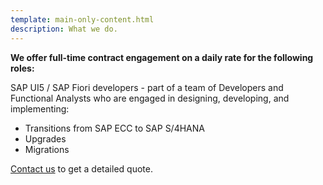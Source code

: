 ```yaml
---
template: main-only-content.html
description: What we do.
---
```

**We offer full-time contract engagement on a daily rate for the following roles:**

SAP UI5 / SAP Fiori developers - part of a team of Developers and Functional Analysts who are engaged in designing, developing, and implementing:

- Transitions from SAP ECC to SAP S/4HANA
- Upgrades
- Migrations

[Contact us](contact.md) to get a detailed quote.
